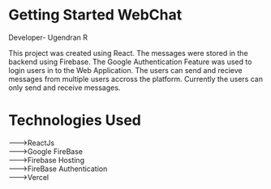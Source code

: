 # Getting Started WebChat
Developer- Ugendran R

This project was created using React. The messages were stored in the backend using Firebase. The Google Authentication Feature was used to login users in to the Web Application.
The users can send and recieve messages from multiple users accross the platform. Currently the users can only send and receive messages.

# Technologies Used
--->ReactJs<br>
--->Google FireBase<br>
--->Firebase Hosting<br>
--->FireBase Authentication<br>
--->Vercel<br>
